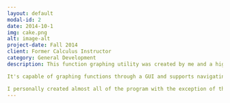 ```yaml
---
layout: default
modal-id: 2
date: 2014-10-1
img: cake.png
alt: image-alt
project-date: Fall 2014
client: Former Calculus Instructor
category: General Development
description: This function graphing utility was created by me and a high school classmate named Joshua Ferrell during the August of 2014. This version of the application will only work on Windows.

It's capable of graphing functions through a GUI and supports navigating the rotation of a 2D equation about an axis in three dimensions. The escape key will close opened graphs - 3D graphs can be navigated using WASD for horizontal movement, and the Q and E keys to ascend and descend.

I personally created almost all of the program with the exception of the 3D camera navigation system (my contributions there were limited to debugging and tuning). The program was in Java - and uses the Lightweight Java Graphics Library (LWJGL) and an equation parsing library called exp4j.
---
```

